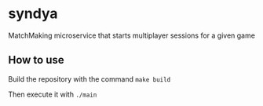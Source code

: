 # syndya

MatchMaking microservice that starts multiplayer sessions for a given game 


## How to use

Build the repository with the command `make build`

Then execute it with `./main`
